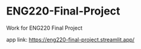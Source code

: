 # ENG220-Final-Project
Work for ENG220 Final Project

app link: https://eng220-final-project.streamlit.app/
